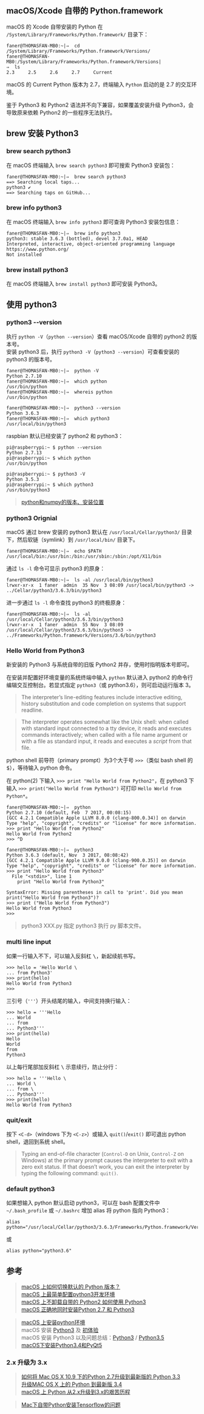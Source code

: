 ## macOS/Xcode 自带的 Python.framework
macOS 的 Xcode 自带安装的 Python 在 `/System/Library/Frameworks/Python.framework/` 目录下：

```Shell
faner@THOMASFAN-MB0:~|⇒  cd /System/Library/Frameworks/Python.framework/Versions/
faner@THOMASFAN-MB0:/System/Library/Frameworks/Python.framework/Versions|
⇒  ls
2.3     2.5     2.6     2.7     Current
```

macOS 的 Current Python 版本为 2.7，终端输入 `Python` 启动的是 2.7 的交互环境。  

鉴于 Python3 和 Python2 语法并不向下兼容，如果覆盖安装升级 Python3，会导致原来依赖 Python2 的一些程序无法执行。  

## brew 安装 Python3

### brew search python3
在 macOS 终端输入 `brew search python3` 即可搜索 Python3 安装包：

```Shell
faner@THOMASFAN-MB0:~|⇒  brew search python3
==> Searching local taps...
python3 ✔
==> Searching taps on GitHub...
```

### brew info python3
在 macOS 终端输入 `brew info python3` 即可查询 Python3 安装包信息：

```Shell
faner@THOMASFAN-MB0:~|⇒  brew info python3
python3: stable 3.6.3 (bottled), devel 3.7.0a1, HEAD
Interpreted, interactive, object-oriented programming language
https://www.python.org/
Not installed
```

### brew install python3
在 macOS 终端输入 `brew install python3` 即可安装 Python3。

## 使用 python3

### python3 --version
执行 `python -V`（`python --version`）查看 macOS/Xcode 自带的 python2 的版本号。  
安装 python3 后，执行 `python3 -V`（`python3 --version`）可查看安装的 python3  的版本号。  

```Shell
faner@THOMASFAN-MB0:~|⇒  python -V
Python 2.7.10
faner@THOMASFAN-MB0:~|⇒  which python
/usr/bin/python
faner@THOMASFAN-MB0:~|⇒  whereis python
/usr/bin/python

faner@THOMASFAN-MB0:~|⇒  python3 --version
Python 3.6.3
faner@THOMASFAN-MB0:~|⇒  which python3
/usr/local/bin/python3
```

raspbian 默认已经安装了 python2 和 python3：

```Shell
pi@raspberrypi:~ $ python --version
Python 2.7.13
pi@raspberrypi:~ $ which python
/usr/bin/python

pi@raspberrypi:~ $ python3 -V
Python 3.5.3
pi@raspberrypi:~ $ which python3
/usr/bin/python3
```

> [python和numpy的版本、安装位置](http://www.cnblogs.com/klchang/p/4543032.html)  

### python3 Orignial
macOS 通过 brew 安装的 python3 默认在 `/usr/local/Cellar/python3/` 目录下，然后软链（symlink）到 `/usr/local/bin/` 目录下。

```Shell
faner@THOMASFAN-MB0:~|⇒  echo $PATH
/usr/local/bin:/usr/bin:/bin:/usr/sbin:/sbin:/opt/X11/bin
```

通过 `ls -l` 命令可显示 python3 的原身：

```Shell
faner@THOMASFAN-MB0:~|⇒  ls -al /usr/local/bin/python3
lrwxr-xr-x  1 faner  admin  35 Nov  3 08:09 /usr/local/bin/python3 -> ../Cellar/python3/3.6.3/bin/python3
```

进一步通过 `ls -l` 命令查找  python3  的终极原身：

```Shell
faner@THOMASFAN-MB0:~|⇒  ls -al /usr/local/Cellar/python3/3.6.3/bin/python3 
lrwxr-xr-x  1 faner  admin  55 Nov  3 08:09 /usr/local/Cellar/python3/3.6.3/bin/python3 -> ../Frameworks/Python.framework/Versions/3.6/bin/python3
```

### Hello World from Python3
新安装的 Python3 与系统自带的旧版 Python2 并存，使用时指明版本号即可。

在安装并配置好环境变量的系统终端中输入 `python` 默认进入 python2 的命令行编辑交互控制台。若显式指定 `python3`（或 python3.6），则可启动运行版本 3。

> The interpreter’s line-editing features include interactive editing, history substitution and code completion on systems that support readline.  

> The interpreter operates somewhat like the Unix shell: when called with standard input connected to a tty device, it reads and executes commands interactively; when called with a file name argument or with a file as standard input, it reads and executes a *script* from that file.  

python shell 前导符（primary prompt）为3个大于号 `>>>`（类似 bash shell 的 <kbd>$</kbd>），等待输入 python 命令。  

在 python(2) 下输入 `>>> print "Hello World from Python2"`，在 python3 下输入 `>>> print("Hello World from Python3")` 可打印 `Hello World from Python*`。

```Shell
faner@THOMASFAN-MB0:~|⇒  python
Python 2.7.10 (default, Feb  7 2017, 00:08:15) 
[GCC 4.2.1 Compatible Apple LLVM 8.0.0 (clang-800.0.34)] on darwin
Type "help", "copyright", "credits" or "license" for more information.
>>> print "Hello World from Python2"
Hello World from Python2
>>> ^D

faner@THOMASFAN-MB0:~|⇒  python3
Python 3.6.3 (default, Nov  3 2017, 08:08:42) 
[GCC 4.2.1 Compatible Apple LLVM 9.0.0 (clang-900.0.35)] on darwin
Type "help", "copyright", "credits" or "license" for more information.
>>> print "Hello World from Python3"
  File "<stdin>", line 1
    print "Hello World from Python3"
                                   ^
SyntaxError: Missing parentheses in call to 'print'. Did you mean print("Hello World from Python3")?
>>> print ("Hello World from Python3")
Hello World from Python3
>>>  
```

> python3 XXX.py 指定 python3 执行 py 脚本文件。

### multi line input
如果一行输入不下，可以输入反斜杠 <kbd>\\</kbd>，新起续航书写。

```Shell
>>> hello = 'Hello World \
... from Python3'
>>> print(hello)
Hello World from Python3
>>> 
```

三引号（`'''`）开头结尾的输入，中间支持换行输入：

```Shell
>>> hello = '''Hello
... World
... from
... Python3'''
>>> print(hello)
Hello
World
from
Python3
```

以上每行尾部加反斜杠 <kbd>\\</kbd> 示意续行，防止分行：

```Shell
>>> hello = '''Hello \
... World \
... from \
... Python3'''
>>> print(hello)
Hello World from Python3
```

### quit/exit
按下 `<C-d>`（windows 下为 `<C-z>`）或输入 `quit()`/`exit()` 即可退出 python shell，退回到系统 shell。

> Typing an end-of-file character (`Control-D` on Unix, `Control-Z` on Windows) at the primary prompt causes the interpreter to exit with a zero exit status. If that doesn’t work, you can exit the interpreter by typing the following command: `quit()`.

### default python3

如果想输入 python 默认启动 python3，可以在 bash 配置文件中 `~/.bash_profile` 或 `~/.bashrc` 增加 alias 将 python 指向 Python3：

```Shell
alias python="/usr/local/Cellar/python3/3.6.3/Frameworks/Python.framework/Versions/3.6/bin/python3.6"
```

或

```Shell
alias python="python3.6"
```

## 参考

> [macOS 上如何切换默认的 Python 版本？](https://www.zhihu.com/question/30941329)  
> [macOS 上最简单配置python3开发环境](https://segmentfault.com/a/1190000006118856)  
> [macOS 上不卸载自带的 Python2 如何使用 Python3](http://www.jianshu.com/p/2c83363fa623)  
> [macOS 正确地同时安装Python 2.7 和 Python3](http://www.jianshu.com/p/51811fa24752/)  

> [macOS 上安装python环境](http://blog.csdn.net/powerlly/article/details/8879341)  
> macOS 安装 [Python3](http://blog.csdn.net/u010828718/article/details/70257622) 及 [初体验](http://www.cnblogs.com/leov1/p/5426191.html)  
> macOS 安装 Python3 以及问题总结：[Python3](http://blog.csdn.net/blue_zy/article/details/69568240) / [Python3.5](http://blog.csdn.net/s154421897/article/details/52687992)  
> [macOS下安装Python3.4和PyQt5](http://blog.csdn.net/lakerszhy/article/details/50636969)  

### 2.x 升级为 3.x

> [如何将 Mac OS X 10.9 下的Python 2.7升级到最新版的 Python 3.3](http://www.cnblogs.com/nokiaguy/p/3456590.html)  
> [升级MAC OS X 上的 Python 到最新版 3.4](http://blog.csdn.net/wirelessqa/article/details/23261723)  
> [macOS 上 Python 从2.x升级到3.x的艰苦历程](http://blog.csdn.net/ssgx1989/article/details/50603801)  

> [Mac下自带Python安装Tensorflow的问题](http://blog.csdn.net/quincuntial/article/details/52792429)

